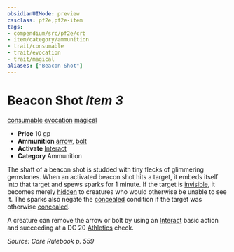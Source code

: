 ```yaml
---
obsidianUIMode: preview
cssclass: pf2e,pf2e-item
tags:
- compendium/src/pf2e/crb
- item/category/ammunition
- trait/consumable
- trait/evocation
- trait/magical
aliases: ["Beacon Shot"]
---
```

# Beacon Shot *Item 3*  
[consumable](../../../rules/traits/consumable.md)  [evocation](../../../rules/traits/evocation.md)  [magical](../../../rules/traits/magical.md)  

- **Price** 10 gp
- **Ammunition** [arrow](arrow.md), [bolt](bolt.md)
- **Activate** [Interact](../../../rules/actions/interact.md)
- **Category** Ammunition

The shaft of a beacon shot is studded with tiny flecks of glimmering gemstones. When an activated beacon shot hits a target, it embeds itself into that target and spews sparks for 1 minute. If the target is [invisible](../../../rules/conditions.md#Invisible), it becomes merely [hidden](../../../rules/conditions.md#Hidden) to creatures who would otherwise be unable to see it. The sparks also negate the [concealed](../../../rules/conditions.md#Concealed) condition if the target was otherwise [concealed](../../../rules/conditions.md#Concealed).

A creature can remove the arrow or bolt by using an [Interact](../../../rules/actions/interact.md) basic action and succeeding at a DC 20 [Athletics](../../skills.md#Athletics) check.

*Source: Core Rulebook p. 559*